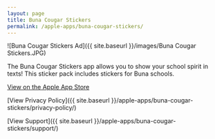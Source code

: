 ```yaml
---
layout: page
title: Buna Cougar Stickers
permalink: /apple-apps/buna-cougar-stickers/
---
```


![Buna Cougar Stickers Ad]({{ site.baseurl }}/images/Buna Cougar Stickers.JPG)

The Buna Cougar Stickers app allows you to show your school spirit in texts! This sticker pack includes stickers for Buna schools.

[View on the Apple App Store](https://itunes.apple.com/us/app/buna-cougar-stickers/id1449193686?ls=1&mt=8?app=messages)

[View Privacy Policy]({{ site.baseurl }}/apple-apps/buna-cougar-stickers/privacy-policy/)

[View Support]({{ site.baseurl }}/apple-apps/buna-cougar-stickers/support/)
